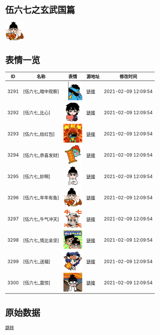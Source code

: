 # 伍六七之玄武国篇

<img src="./cover.png" height="60" alt="cover" />

# 表情一览

|ID|名称|表情|源地址|修改时间|
|----|----|----|----|----|
|3291|[伍六七_暗中观察]|<img src="./pic/003291_%5B伍六七_暗中观察%5D.png" height="60" alt="暗中观察"/>|[链接](http://i0.hdslb.com/bfs/emote/164151ad67d8a0837ce1a76e04c38c1a7514ebc0.png)|2021-02-09 12:09:54|
|3292|[伍六七_比心]|<img src="./pic/003292_%5B伍六七_比心%5D.png" height="60" alt="比心"/>|[链接](http://i0.hdslb.com/bfs/emote/eebe723bf2121069dfbf657ff14a81aed7830ba3.png)|2021-02-09 12:09:54|
|3293|[伍六七_给红包]|<img src="./pic/003293_%5B伍六七_给红包%5D.png" height="60" alt="给红包"/>|[链接](http://i0.hdslb.com/bfs/emote/58badbae06b1072bec3dac317c2fe7286899fe07.png)|2021-02-09 12:09:54|
|3294|[伍六七_恭喜发财]|<img src="./pic/003294_%5B伍六七_恭喜发财%5D.png" height="60" alt="恭喜发财"/>|[链接](http://i0.hdslb.com/bfs/emote/6003721f2a0e09a5c32d2733f3584c4e8c9f83ee.png)|2021-02-09 12:09:54|
|3295|[伍六七_妙啊]|<img src="./pic/003295_%5B伍六七_妙啊%5D.png" height="60" alt="妙啊"/>|[链接](http://i0.hdslb.com/bfs/emote/0327c6ead8168291d200ce4582cbeff1a3ae7c96.png)|2021-02-09 12:09:54|
|3296|[伍六七_年年有鱼]|<img src="./pic/003296_%5B伍六七_年年有鱼%5D.png" height="60" alt="年年有鱼"/>|[链接](http://i0.hdslb.com/bfs/emote/10355ae2ff7c9c9cf457020f91fb120d5e5b3475.png)|2021-02-09 12:09:54|
|3297|[伍六七_牛气冲天]|<img src="./pic/003297_%5B伍六七_牛气冲天%5D.png" height="60" alt="牛气冲天"/>|[链接](http://i0.hdslb.com/bfs/emote/34c966e1f2787278ff7ec7d22ab3a1e75ded2491.png)|2021-02-09 12:09:54|
|3298|[伍六七_情比金坚]|<img src="./pic/003298_%5B伍六七_情比金坚%5D.png" height="60" alt="情比金坚"/>|[链接](http://i0.hdslb.com/bfs/emote/190016a1b9b16df390bcf9bdbd514939fa2c0d7c.png)|2021-02-09 12:09:54|
|3299|[伍六七_送福]|<img src="./pic/003299_%5B伍六七_送福%5D.png" height="60" alt="送福"/>|[链接](http://i0.hdslb.com/bfs/emote/eebf1622947be2ca12366ca72af19490390c688b.png)|2021-02-09 12:09:54|
|3300|[伍六七_震惊]|<img src="./pic/003300_%5B伍六七_震惊%5D.png" height="60" alt="震惊"/>|[链接](http://i0.hdslb.com/bfs/emote/de49340c96becbcf27371decd035354bc785c202.png)|2021-02-09 12:09:54|

# 原始数据

[跳转](./raw.json)

